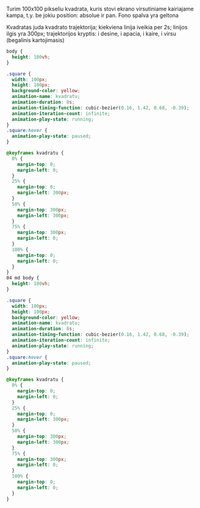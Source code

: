 Turim 100x100 pikseliu kvadrata, kuris stovi ekrano virsutiniame kairiajame kampa, t.y. be jokiu position: absolue ir pan. Fono spalva yra geltona

Kvadratas juda kvadrato trajektorija; kiekviena linija iveikia per 2s; linijos ilgis yra 300px; trajektorijos kryptis: i desine, i apacia, i kaire, i virsu (begalinis kartojimasis)

```css
body {
  height: 100vh;
}

.square {
  width: 100px;
  height: 100px;
  background-color: yellow;
  animation-name: kvadratu;
  animation-duration: 8s;
  animation-timing-function: cubic-bezier(0.16, 1.42, 0.68, -0.39);
  animation-iteration-count: infinite;
  animation-play-state: running;
}
.square:hover {
  animation-play-state: paused;
}

@keyframes kvadratu {
  0% {
    margin-top: 0;
    margin-left: 0;
  }
  25% {
    margin-top: 0;
    margin-left: 300px;
  }
  50% {
    margin-top: 300px;
    margin-left: 300px;
  }
  75% {
    margin-top: 300px;
    margin-left: 0;
  }
  100% {
    margin-top: 0;
    margin-left: 0;
  }
}
04 md body {
  height: 100vh;
}

.square {
  width: 100px;
  height: 100px;
  background-color: yellow;
  animation-name: kvadratu;
  animation-duration: 8s;
  animation-timing-function: cubic-bezier(0.16, 1.42, 0.68, -0.39);
  animation-iteration-count: infinite;
  animation-play-state: running;
}
.square:hover {
  animation-play-state: paused;
}

@keyframes kvadratu {
  0% {
    margin-top: 0;
    margin-left: 0;
  }
  25% {
    margin-top: 0;
    margin-left: 300px;
  }
  50% {
    margin-top: 300px;
    margin-left: 300px;
  }
  75% {
    margin-top: 300px;
    margin-left: 0;
  }
  100% {
    margin-top: 0;
    margin-left: 0;
  }
}
```
